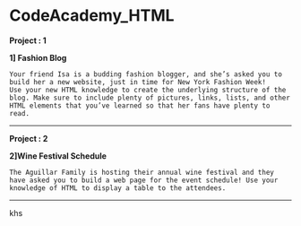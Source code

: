 # CodeAcademy_HTML

**Project : 1**

**1] Fashion Blog**
  
    Your friend Isa is a budding fashion blogger, and she’s asked you to build her a new website, just in time for New York Fashion Week!
    Use your new HTML knowledge to create the underlying structure of the blog. Make sure to include plenty of pictures, links, lists, and other HTML elements that you’ve learned so that her fans have plenty to read.
    
---
**Project : 2**

**2]Wine Festival Schedule**

    The Aguillar Family is hosting their annual wine festival and they have asked you to build a web page for the event schedule! Use your knowledge of HTML to display a table to the attendees.
    
---
khs
